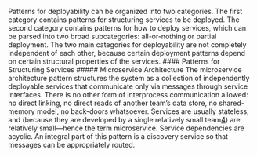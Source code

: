 Patterns for deployability can be organized into two categories. The first category contains patterns for structuring services to be deployed. The second category contains patterns for how to deploy services, which can be parsed into two broad subcategories: all-or-nothing or partial deployment. The two main categories for deployability are not completely independent of each other, because certain deployment patterns depend on certain structural properties of the services. #### Patterns for Structuring Services ##### Microservice Architecture The microservice architecture pattern structures the system as a collection of independently deployable services that communicate only via messages through service interfaces. There is no other form of interprocess communication allowed: no direct linking, no direct reads of another team’s data store, no shared-memory model, no back-doors whatsoever. Services are usually stateless, and (because they are developed by a single relatively small team[4](ch05.xhtml#ch05fn4a)) are relatively small—hence the term microservice. Service dependencies are acyclic. An integral part of this pattern is a discovery service so that messages can be appropriately routed.